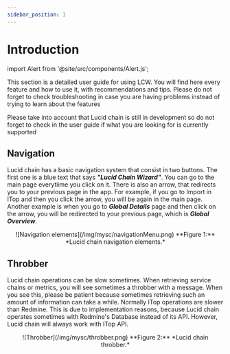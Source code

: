 ```yaml
---
sidebar_position: 1
---
```


# Introduction

import Alert from '@site/src/components/Alert.js';

This section is a detailed user guide for using LCW. You will find here every feature and how to use it, with recommendations and tips. Please do not forget to check troubleshooting in case you are having problems instead of trying to learn about the features

<Alert>
  Please take into account that Lucid chain is still in development so do not forget to check in the user guide if what you are looking for is currently supported
</Alert>

## Navigation

Lucid chain has a basic navigation system that consist in two buttons. The first one is a blue text that says ***"Lucid Chain Wizard"***. You can go to the main page everytiime you click on it. There is also an arrow, that redirects you to your previous page in the app. For example, if you go to Import in ITop and then you click the arrow, you will be again in the main page. Another example is when you go to  ***Global Details*** page and then click on the arrow, you will be redirected to your previous page, which is ***Global Overview***.

<div align="center">
![Navigation elements](/img/mysc/navigationMenu.png)  
**Figure 1:** *Lucid chain navigation elements.*
</div>

## Throbber

Lucid chain operations can be slow sometimes. When retrieving service chains or metrics, you will see sometimes a throbber with a message. When you see this, please be patient because sometimes retrieving such an amount of information can take a while. Normally ITop operations are slower than Redmine. This is due to implementation reasons, because Lucid chain operates sometimes with Redmine's Database instead of its API. However, Lucid chain will always work with ITop API.

<div align="center">
![Throbber](/img/mysc/throbber.png)  
**Figure 2:** *Lucid chain throbber.*
</div>
